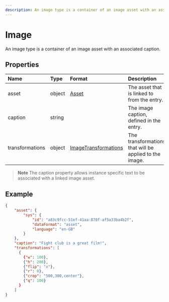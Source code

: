 ```yaml
---
description: An image type is a container of an image asset with an associated caption.
---
```

# Image

An image type is a container of an image asset with an associated caption.

## Properties

| Name            | Type   | Format                                                 | Description |
| :-------------- | :------| :----------------------------------------------------- | :---------- |
| asset           | object | [Asset](/model/link.md)                                | The asset that is linked to from the entry. |
| caption         | string |                                                        | The image caption, defined in the entry. |
| transformations | object | [ImageTransformations](/model/image-transformations.md)| The transformations that will be applied to the image. |

> **Note** The caption property allows instance specific text to be associated with a linked image asset.

## Example

```json
{
    "asset": {
        "sys": {
            "id": "a83c9fcc-51ef-41aa-878f-af5a33ba4b2f",
            "dataFormat": "asset",
            "language": "en-GB"
        }
    },
    "caption": "Fight club is a great film!",
    "transformations": [
      {
        {"w": 100},
        {"h": 200},
        {"flip": "v"},
        {"r": 0},
        {"crop": "500,300,center"},
        {"q": 100}
      }
    ]
}
```
